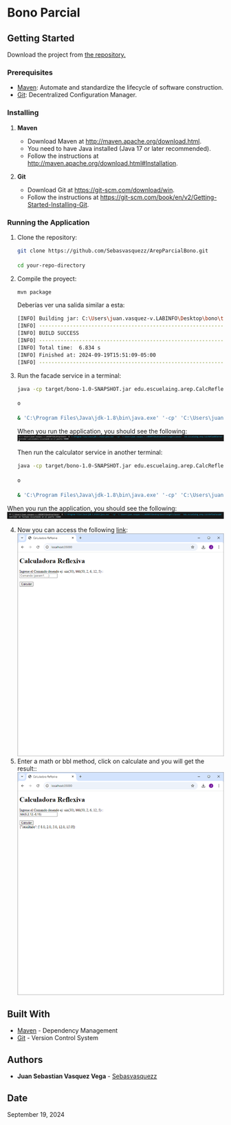 # Bono Parcial


## Getting Started

Download the project from [the repository.](https://github.com/Sebasvasquezz/ArepParcialBono)

### Prerequisites

* [Maven](https://maven.apache.org/): Automate and standardize the lifecycle of software construction.
* [Git](https://www.git-scm.com/): Decentralized Configuration Manager.

### Installing

1. **Maven**
    * Download Maven at http://maven.apache.org/download.html.
    * You need to have Java installed (Java 17 or later recommended).
    * Follow the instructions at http://maven.apache.org/download.html#Installation.

2. **Git**
    * Download Git at https://git-scm.com/download/win.
    * Follow the instructions at https://git-scm.com/book/en/v2/Getting-Started-Installing-Git.

### Running the Application

1. Clone the repository:
    ```bash
    git clone https://github.com/Sebasvasquezz/ArepParcialBono.git

    cd your-repo-directory
    ```

2. Compile the proyect:
    ```sh
    mvn package
    ```

    Deberías ver una salida similar a esta:
    ```sh
    [INFO] Building jar: C:\Users\juan.vasquez-v.LABINFO\Desktop\bono\target\bono-1.0-SNAPSHOT.jar
    [INFO] ------------------------------------------------------------------------
    [INFO] BUILD SUCCESS
    [INFO] ------------------------------------------------------------------------
    [INFO] Total time:  6.834 s
    [INFO] Finished at: 2024-09-19T15:51:09-05:00
    [INFO] ------------------------------------------------------------------------
    ```

3.  Run the facade service in a terminal:
    ```sh
    java -cp target/bono-1.0-SNAPSHOT.jar edu.escuelaing.arep.CalcReflexFacade 
    
    o

    & 'C:\Program Files\Java\jdk-1.8\bin\java.exe' '-cp' 'C:\Users\juan.vasquez-v.LABINFO\Desktop\bono\target\classes' 'edu.escuelaing.arep.CalcReflexFacade'
    ```

    When you run the application, you should see the following:
    ![Execution CalcReflexFacade](images/execution1.png)
    

    Then run the calculator service in another terminal:

     ```sh
    java -cp target/bono-1.0-SNAPSHOT.jar edu.escuelaing.arep.CalcReflexBEServer 
    
    o

    & 'C:\Program Files\Java\jdk-1.8\bin\java.exe' '-cp' 'C:\Users\juan.vasquez-v.LABINFO\Desktop\bono\target\classes' 'edu.escuelaing.arep.CalcReflexBEServer
    ```

   When you run the application, you should see the following:
    ![Execution CalcReflexBEServer](images/execution2.png)

    
4. Now you can access the following [link](http://localhost:35000/calculadora):
    ![Browser](images/browser.png)
5. Enter a math or bbl method, click on calculate and you will get the result::
    ![Result](images/result.png)

## Built With

* [Maven](https://maven.apache.org/) - Dependency Management
* [Git](http://git-scm.com/) - Version Control System

## Authors

* **Juan Sebastian Vasquez Vega**  - [Sebasvasquezz](https://github.com/Sebasvasquezz)

## Date

September 19, 2024
